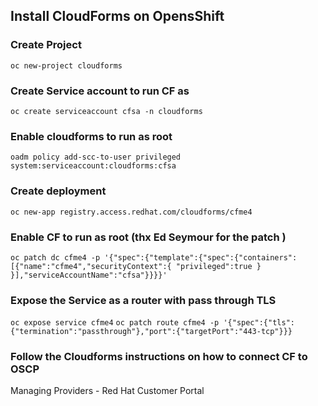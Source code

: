 ## Install CloudForms on OpensShift


### Create Project
`oc new-project cloudforms`

### Create Service account to run CF as
`oc create serviceaccount cfsa -n cloudforms`

### Enable cloudforms to run as root
`oadm policy add-scc-to-user privileged system:serviceaccount:cloudforms:cfsa`

### Create deployment
`oc new-app registry.access.redhat.com/cloudforms/cfme4`

### Enable CF to run as root (thx Ed Seymour for the patch )
`oc patch dc cfme4 -p '{"spec":{"template":{"spec":{"containers":[{"name":"cfme4","securityContext":{ "privileged":true } }],"serviceAccountName":"cfsa"}}}}'`

### Expose the Service as a router with pass through TLS

`oc expose service cfme4`
`oc patch route cfme4 -p '{"spec":{"tls":{"termination":"passthrough"},"port":{"targetPort":"443-tcp"}}}`

### Follow the Cloudforms instructions on how to connect CF to OSCP

Managing Providers - Red Hat Customer Portal
